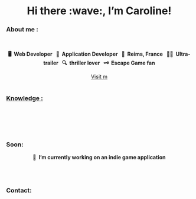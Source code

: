 <h1 align="center">Hi there :wave:, I’m Caroline!</h1>  

<h3>About me :</h3>

</br>

**<p align="center">:desktop_computer: &nbsp;Web Developer &nbsp;&nbsp;:iphone: &nbsp;Application Developer &nbsp;&nbsp;:champagne: &nbsp;Reims, France &nbsp;&nbsp;:running_woman: &nbsp;Ultra-trailer &nbsp;&nbsp;:mag: &nbsp;thriller lover &nbsp;&nbsp;:old_key: &nbsp;Escape Game fan</p>**
<p align="center"> 
<a href="www.caroline-prouve.com" target="_blank">Visit m

</br>
</br>

<h3>Knowledge :</h3>

<p align="center">
  <a href="mailto:caroline.prouve@gmail.com"><img src="" /></a>&nbsp;&nbsp;&nbsp;&nbsp;
  <a href="https://www.facebook.com/bruno.vitorellitacca"><img src="" /></a>&nbsp;&nbsp;&nbsp;&nbsp;
  <a href="https://www.instagram.com/brunotacca/"><img src="" /></a>&nbsp;&nbsp;&nbsp;&nbsp;
  <a href="https://www.linkedin.com/in/brunotacca/"><img src="" /></a>&nbsp;&nbsp;&nbsp;&nbsp;
</p>

</br>
</br>

<h3>Soon:</h3>

**<p align="center"> 	:hammer: &nbsp;I’m currently working on an indie game application</p>**

</br>
</br>

<h3>Contact:</h3>

<p align="center">
  <a href="mailto:caroline.prouve@gmail.com"><img src="" /></a>&nbsp;&nbsp;&nbsp;&nbsp;
  <a href="https://www.facebook.com/bruno.vitorellitacca"><img src="" /></a>&nbsp;&nbsp;&nbsp;&nbsp;
  <a href="https://www.instagram.com/brunotacca/"><img src="" /></a>&nbsp;&nbsp;&nbsp;&nbsp;
  <a href="https://www.linkedin.com/in/brunotacca/"><img src="" /></a>&nbsp;&nbsp;&nbsp;&nbsp;
</p>








